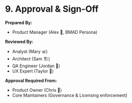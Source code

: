# 9. Approval & Sign-Off

**Prepared By:**

- Product Manager (Alex 👔, BMAD Persona)

**Reviewed By:**

- Analyst (Mary 📊)
- Architect (Sam 🏗️)
- QA Engineer (Jordan 🧪)
- UX Expert (Taylor 🎨)

**Approval Required From:**

- Product Owner (Chris 📌)
- Core Maintainers (Governance & Licensing enforcement)
